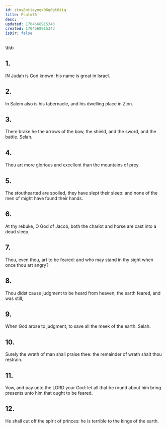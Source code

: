 ```yaml
---
id: ztoy8ntieynqx06q0gt0iiq
title: Psalm76
desc: ''
updated: 1704668915343
created: 1704668915343
isDir: false
---
```

\b\b
## 1.
IN Judah is God known: his name is great in Israel.
## 2.
In Salem also is his tabernacle, and his dwelling place in Zion.
## 3.
There brake he the arrows of the bow, the shield, and the sword, and the battle.  Selah.
## 4.
Thou art more glorious and excellent than the mountains of prey.
## 5.
The stouthearted are spoiled, they have slept their sleep: and none of the men of might have found their hands.
## 6.
At thy rebuke, O God of Jacob, both the chariot and horse are cast into a dead sleep.
## 7.
Thou, even thou, art to be feared: and who may stand in thy sight when once thou art angry?
## 8.
Thou didst cause judgment to be heard from heaven; the earth feared, and was still,
## 9.
When God arose to judgment, to save all the meek of the earth.  Selah.
## 10.
Surely the wrath of man shall praise thee: the remainder of wrath shalt thou restrain.
## 11.
Vow, and pay unto the LORD your God: let all that be round about him bring presents unto him that ought to be feared.
## 12.
He shall cut off the spirit of princes: he is terrible to the kings of the earth.
